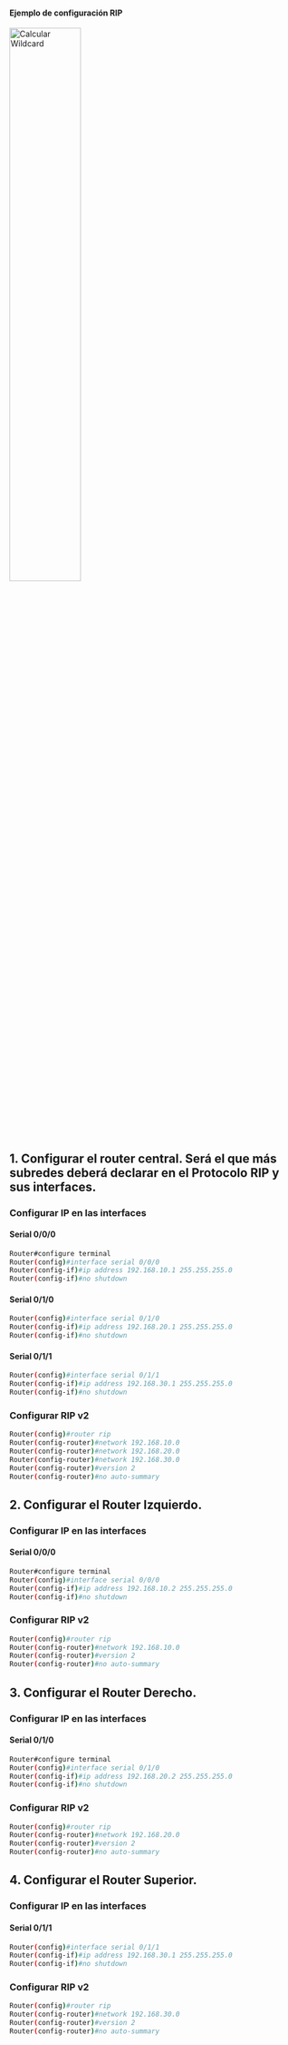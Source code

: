 #### Ejemplo de configuración RIP
<div align="">
  <img src="https://github.com/user-attachments/assets/6f0e3425-601b-4078-a28c-a7a9f174fdd4" width="50%" alt="Calcular Wildcard" />
</div>



## 1. Configurar el __router central__. Será el que más subredes deberá declarar en el Protocolo RIP y sus interfaces.

### Configurar IP en las interfaces
#### Serial 0/0/0
```bash
Router#configure terminal
Router(config)#interface serial 0/0/0
Router(config-if)#ip address 192.168.10.1 255.255.255.0
Router(config-if)#no shutdown 
```
#### Serial 0/1/0
```bash
Router(config)#interface serial 0/1/0
Router(config-if)#ip address 192.168.20.1 255.255.255.0
Router(config-if)#no shutdown 
```

#### Serial 0/1/1
```bash
Router(config)#interface serial 0/1/1
Router(config-if)#ip address 192.168.30.1 255.255.255.0
Router(config-if)#no shutdown 
```

### Configurar RIP v2
```bash
Router(config)#router rip
Router(config-router)#network 192.168.10.0 
Router(config-router)#network 192.168.20.0
Router(config-router)#network 192.168.30.0
Router(config-router)#version 2
Router(config-router)#no auto-summary 
```


## 2. Configurar el __Router Izquierdo__.
### Configurar IP en las interfaces
#### Serial 0/0/0
```bash
Router#configure terminal
Router(config)#interface serial 0/0/0
Router(config-if)#ip address 192.168.10.2 255.255.255.0
Router(config-if)#no shutdown
```
### Configurar RIP v2
```bash
Router(config)#router rip
Router(config-router)#network 192.168.10.0 
Router(config-router)#version 2
Router(config-router)#no auto-summary 
```

## 3. Configurar el __Router Derecho__.
### Configurar IP en las interfaces
#### Serial 0/1/0
```bash
Router#configure terminal
Router(config)#interface serial 0/1/0
Router(config-if)#ip address 192.168.20.2 255.255.255.0
Router(config-if)#no shutdown
```
### Configurar RIP v2
```bash
Router(config)#router rip
Router(config-router)#network 192.168.20.0
Router(config-router)#version 2
Router(config-router)#no auto-summary 
```

## 4. Configurar el __Router Superior__.
### Configurar IP en las interfaces
#### Serial 0/1/1
```bash
Router(config)#interface serial 0/1/1
Router(config-if)#ip address 192.168.30.1 255.255.255.0
Router(config-if)#no shutdown 
```
### Configurar RIP v2
```bash
Router(config)#router rip
Router(config-router)#network 192.168.30.0
Router(config-router)#version 2
Router(config-router)#no auto-summary 
```
